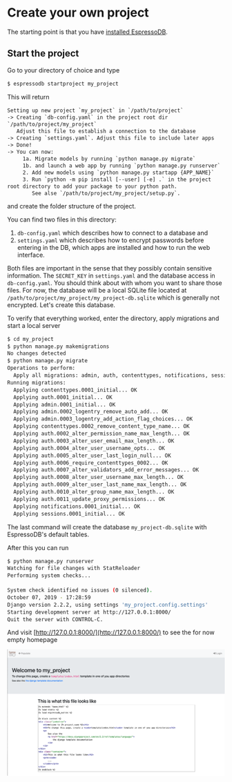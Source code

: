 # Create your own project

The starting point is that you have [installed EspressoDB](../../Usage.md#install-espressodb).

## Start the project

Go to your directory of choice and type
```bash
$ espressodb startproject my_project
```
This will return
```
Setting up new project `my_project` in `/path/to/project`
-> Creating `db-config.yaml` in the project root dir `/path/to/project/my_project`
   Adjust this file to establish a connection to the database
-> Creating `settings.yaml`. Adjust this file to include later apps
-> Done!
-> You can now:
     1a. Migrate models by running `python manage.py migrate`
     1b. and launch a web app by running `python manage.py runserver`
     2. Add new models using `python manage.py startapp {APP_NAME}`
     3. Run `python -m pip install [--user] [-e] .` in the project root directory to add your package to your python path.
        See alse `/path/to/project/my_project/setup.py`.
```
and create the folder structure of the project.

You can find two files in this directory:
1. `db-config.yaml` which describes how to connect to a database and
2. `settings.yaml` which describes how to encrypt passwords before entering in the DB, which apps are installed and how to run the web interface.

Both files are important in the sense that they possibly contain sensitive information.
The `SECRET_KEY` in `settings.yaml` and the database access in `db-config.yaml`.
You should think about with whom you want to share those files.
For now, the database will be a local SQLite file located at `/path/to/project/my_project/my_project-db.sqlite` which is generally not encrypted.
Let's create this database.

To verify that everything worked, enter the directory, apply migrations and start a local server
```bash
$ cd my_project
$ python manage.py makemigrations
No changes detected
$ python manage.py migrate
Operations to perform:
  Apply all migrations: admin, auth, contenttypes, notifications, sessions
Running migrations:
  Applying contenttypes.0001_initial... OK
  Applying auth.0001_initial... OK
  Applying admin.0001_initial... OK
  Applying admin.0002_logentry_remove_auto_add... OK
  Applying admin.0003_logentry_add_action_flag_choices... OK
  Applying contenttypes.0002_remove_content_type_name... OK
  Applying auth.0002_alter_permission_name_max_length... OK
  Applying auth.0003_alter_user_email_max_length... OK
  Applying auth.0004_alter_user_username_opts... OK
  Applying auth.0005_alter_user_last_login_null... OK
  Applying auth.0006_require_contenttypes_0002... OK
  Applying auth.0007_alter_validators_add_error_messages... OK
  Applying auth.0008_alter_user_username_max_length... OK
  Applying auth.0009_alter_user_last_name_max_length... OK
  Applying auth.0010_alter_group_name_max_length... OK
  Applying auth.0011_update_proxy_permissions... OK
  Applying notifications.0001_initial... OK
  Applying sessions.0001_initial... OK
```
The last command will create the database `my_project-db.sqlite` with EspressoDB's default tables.

After this you can run
```bash
$ python manage.py runserver
Watching for file changes with StatReloader
Performing system checks...

System check identified no issues (0 silenced).
October 07, 2019 - 17:28:59
Django version 2.2.2, using settings 'my_project.config.settings'
Starting development server at http://127.0.0.1:8000/
Quit the server with CONTROL-C.
```
And visit [http://127.0.0.1:8000/](http://127.0.0.1:8000/) to see the for now empty homepage

![The home empty page](../../_static/example-create-home-1.png)

